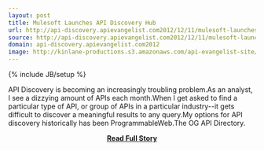 ```yaml
---
layout: post
title: Mulesoft Launches API Discovery Hub
url: http://api-discovery.apievangelist.com2012/12/11/mulesoft-launches-api-discovery-hub/
source: http://api-discovery.apievangelist.com2012/12/11/mulesoft-launches-api-discovery-hub/
domain: api-discovery.apievangelist.com2012
image: http://kinlane-productions.s3.amazonaws.com/api-evangelist-site/blog/mulesoft-logo.jpeg
---
```

{% include JB/setup %}<p>API Discovery is becoming an increasingly troubling problem.As an analyst, I see a dizzying amount of APIs each month.When I get asked to find a particular type of API, or group of APIs in a particular industry--it gets difficult to discover a meaningful results to any query.My options for API discovery historically has been ProgrammableWeb.The OG API Directory.</p>
<center><p><a href="http://api-discovery.apievangelist.com2012/12/11/mulesoft-launches-api-discovery-hub/" style='padding:25px; font-sze:18px; font-weight: bold;'>Read Full Story</a></p></center>
